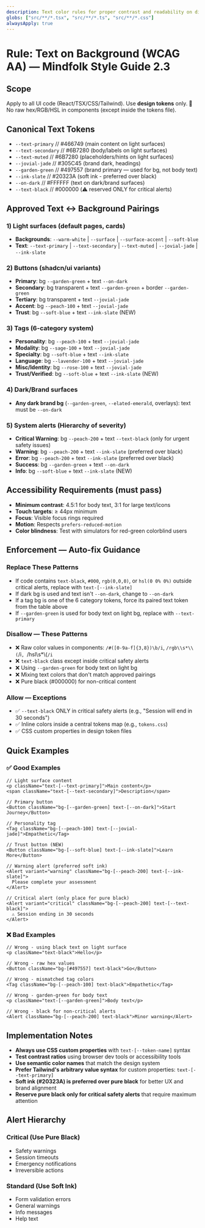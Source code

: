 ```yaml
---
description: Text color rules for proper contrast and readability on different backgrounds
globs: ["src/**/*.tsx", "src/**/*.ts", "src/**/*.css"]
alwaysApply: true
---
```


# Rule: Text on Background (WCAG AA) — Mindfolk Style Guide 2.3

## Scope
Apply to all UI code (React/TSX/CSS/Tailwind). Use **design tokens** only.
🚫 No raw hex/RGB/HSL in components (except inside the tokens file).

## Canonical Text Tokens
- `--text-primary`        // #466749 (main content on light surfaces)
- `--text-secondary`      // #6B7280 (body/labels on light surfaces)
- `--text-muted`          // #6B7280 (placeholders/hints on light surfaces)
- `--jovial-jade`         // #305C45 (brand dark, headings)
- `--garden-green`        // #497557 (brand primary — used for bg, not body text)
- `--ink-slate`           // #20323A (soft ink - preferred over black)
- `--on-dark`             // #FFFFFF (text on dark/brand surfaces)
- `--text-black`          // #000000 (⚠️ reserved ONLY for critical alerts)

## Approved Text ↔ Background Pairings

### 1) Light surfaces (default pages, cards)
- **Backgrounds**: `--warm-white` | `--surface` | `--surface-accent` | `--soft-blue`
- **Text**: `--text-primary` | `--text-secondary` | `--text-muted` | `--jovial-jade` | `--ink-slate`

### 2) Buttons (shadcn/ui variants)
- **Primary**: bg `--garden-green` + text `--on-dark`
- **Secondary**: bg transparent + text `--garden-green` + border `--garden-green`
- **Tertiary**: bg transparent + text `--jovial-jade`
- **Accent**: bg `--peach-100` + text `--jovial-jade`
- **Trust**: bg `--soft-blue` + text `--ink-slate` (NEW)

### 3) Tags (6-category system)
- **Personality**: bg `--peach-100` + text `--jovial-jade`
- **Modality**: bg `--sage-100` + text `--jovial-jade`
- **Specialty**: bg `--soft-blue` + text `--ink-slate`
- **Language**: bg `--lavender-100` + text `--jovial-jade`
- **Misc/Identity**: bg `--rose-100` + text `--jovial-jade`
- **Trust/Verified**: bg `--soft-blue` + text `--ink-slate` (NEW)

### 4) Dark/Brand surfaces
- **Any dark brand bg** (`--garden-green`, `--elated-emerald`, overlays): text must be `--on-dark`

### 5) System alerts (Hierarchy of severity)
- **Critical Warning**: bg `--peach-200` + text `--text-black` (only for urgent safety issues)
- **Warning**: bg `--peach-200` + text `--ink-slate` (preferred over black)
- **Error**: bg `--peach-200` + text `--ink-slate` (preferred over black)
- **Success**: bg `--garden-green` + text `--on-dark`
- **Info**: bg `--soft-blue` + text `--ink-slate` (NEW)

## Accessibility Requirements (must pass)
- **Minimum contrast**: 4.5:1 for body text, 3:1 for large text/icons
- **Touch targets**: ≥ 44px minimum
- **Focus**: Visible focus rings required
- **Motion**: Respects `prefers-reduced-motion`
- **Color blindness**: Test with simulators for red-green colorblind users

## Enforcement — Auto-fix Guidance

### Replace These Patterns
- If code contains `text-black`, `#000`, `rgb(0,0,0)`, or `hsl(0 0% 0%)` outside critical alerts, replace with `text-[--ink-slate]`
- If dark bg is used and text isn't `--on-dark`, change to `--on-dark`
- If a tag bg is one of the 6 category tokens, force its paired text token from the table above
- If `--garden-green` is used for body text on light bg, replace with `--text-primary`

### Disallow — These Patterns
- ❌ Raw color values in components: `/#([0-9a-f]{3,8})\b/i`, `/rgb\\s*\\(`/i`, `/hsl\\s*\\(`/i`
- ❌ `text-black` class except inside critical safety alerts
- ❌ Using `--garden-green` for body text on light bg
- ❌ Mixing text colors that don't match approved pairings
- ❌ Pure black (#000000) for non-critical content

### Allow — Exceptions
- ✅ `--text-black` ONLY in critical safety alerts (e.g., "Session will end in 30 seconds")
- ✅ Inline colors inside a central tokens map (e.g., `tokens.css`)
- ✅ CSS custom properties in design token files

## Quick Examples

### ✅ Good Examples
```tsx
// Light surface content
<p className="text-[--text-primary]">Main content</p>
<span className="text-[--text-secondary]">Description</span>

// Primary button
<Button className="bg-[--garden-green] text-[--on-dark]">Start Journey</Button>

// Personality tag
<Tag className="bg-[--peach-100] text-[--jovial-jade]">Empathetic</Tag>

// Trust button (NEW)
<Button className="bg-[--soft-blue] text-[--ink-slate]">Learn More</Button>

// Warning alert (preferred soft ink)
<Alert variant="warning" className="bg-[--peach-200] text-[--ink-slate]">
  Please complete your assessment
</Alert>

// Critical alert (only place for pure black)
<Alert variant="critical" className="bg-[--peach-200] text-[--text-black]">
  ⚠️ Session ending in 30 seconds
</Alert>
```

### ❌ Bad Examples
```tsx
// Wrong - using black text on light surface
<p className="text-black">Hello</p>

// Wrong - raw hex values
<Button className="bg-[#497557] text-black">Go</Button>

// Wrong - mismatched tag colors
<Tag className="bg-[--peach-100] text-black">Empathetic</Tag>

// Wrong - garden-green for body text
<p className="text-[--garden-green]">Body text</p>

// Wrong - black for non-critical alerts
<Alert className="bg-[--peach-200] text-black">Minor warning</Alert>
```

## Implementation Notes
- **Always use CSS custom properties** with `text-[--token-name]` syntax
- **Test contrast ratios** using browser dev tools or accessibility tools
- **Use semantic color names** that match the design system
- **Prefer Tailwind's arbitrary value syntax** for custom properties: `text-[--text-primary]`
- **Soft ink (#20323A) is preferred over pure black** for better UX and brand alignment
- **Reserve pure black only for critical safety alerts** that require maximum attention

## Alert Hierarchy

### Critical (Use Pure Black)
- Safety warnings
- Session timeouts
- Emergency notifications
- Irreversible actions

### Standard (Use Soft Ink)
- Form validation errors
- General warnings
- Info messages
- Help text
